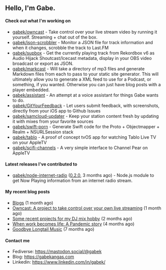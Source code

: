 ## Hello, I'm Gabe.

#### Check out what I'm working on

- [gabek/owncast](https://github.com/gabek/owncast) - Take control over your live stream video by running it yourself.  Streaming &#43; chat out of the box.
- [gabek/json-scrobbler](https://github.com/gabek/json-scrobbler) - Monitor a JSON file for track information and when it changes, scrobble the track to Last.FM
- [gabek/supbox](https://github.com/gabek/supbox) - Get the currently playing track from Rekordbox v6 as Audio Hijack Shoutcast/Icecast metadata, display in your OBS video broadcast or export as JSON.
- [gabek/markcast](https://github.com/gabek/markcast) - Will take a directory of mp3 files and generate Markdown files from each to pass to your static site generator.  This will ultimately allow you to generate a XML feed to use for a Podcast, or something, if you wanted.  Otherwise you can just have blog posts with a player embedded.
- [gabek/assistant](https://github.com/gabek/assistant) - An attempt at a voice assistant for things Gabe wants to do.
- [gabek/GitYourFeedback](https://github.com/gabek/GitYourFeedback) - Let users submit feedback, with screenshots, directly from your iOS app to Github Issues
- [gabek/samcloud-updater](https://github.com/gabek/samcloud-updater) - Keep your station content fresh by updating it with mixes from your favorite sources
- [gabek/swift-porn](https://github.com/gabek/swift-porn) - Generate Swift code for the Proto &#43; Objectmapper &#43; Realm &#43; NSURLSession stack
- [gabek/tablo](https://github.com/gabek/tablo) - A proof of concept tvOS app for watching Tablo Live TV on your AppleTV
- [gabek/scifi-channels](https://github.com/gabek/scifi-channels) - A very simple interface to Channel Pear on AppleTV

#### Latest releases I've contributed to

- [gabek/node-internet-radio](https://github.com/gabek/node-internet-radio) ([0.2.0](https://github.com/gabek/node-internet-radio/releases/tag/0.2.0), 3 months ago) - Node.js module to get Now Playing information from an internet radio stream.

#### My recent blog posts

- [Blogs](https://gabekangas.com/blog/) (1 month ago)
- [Owncast: A project to take control over your own live streaming](https://gabekangas.com/blog/2020/06/owncast-a-project-to-take-control-over-your-own-live-streaming/) (1 month ago)
- [Some recent projects for my DJ mix hobby](https://gabekangas.com/blog/2020/05/some-recent-projects-for-my-dj-mix-hobby/) (2 months ago)
- [When work becomes life: A Pandemic story](https://gabekangas.com/blog/2020/03/when-work-becomes-life-a-pandemic-story/) (4 months ago)
- [Goodbye Longtail Music](https://gabekangas.com/blog/2019/12/goodbye-longtail-music/) (7 months ago)

#### Contact me

- Fediverse: https://mastodon.social/@gabek
- Blog: https://gabekangas.com
- Linkedin: https://www.linkedin.com/in/gabek/